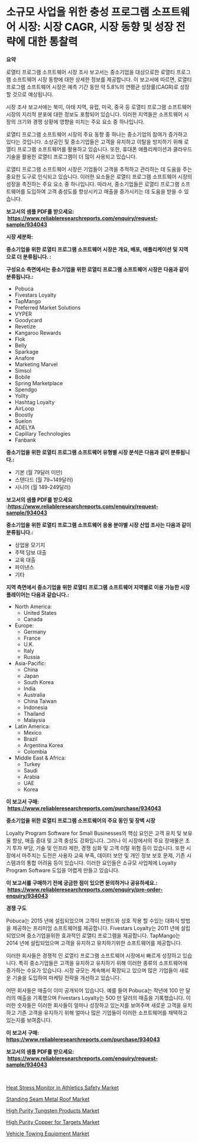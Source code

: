 <p><h1>소규모 사업을 위한 충성 프로그램 소프트웨어 시장: 시장 CAGR, 시장 동향 및 성장 전략에 대한 통찰력</h1></p><p><strong>요약</strong></p>
<p><p>로열티 프로그램 소프트웨어 시장 조사 보고서는 중소기업을 대상으로한 로열티 프로그램 소프트웨어 시장 동향에 대한 상세한 정보를 제공합니다. 이 보고서에 따르면, 로열티 프로그램 소프트웨어 시장은 예측 기간 동안 약 5.8%의 연평균 성장률(CAGR)로 성장할 것으로 예상됩니다.</p><p>시장 조사 보고서에는 북미, 아태 지역, 유럽, 미국, 중국 등 로열티 프로그램 소프트웨어 시장의 지리적 분포에 대한 정보도 포함되어 있습니다. 이러한 지역들은 소프트웨어 시장의 크기와 경쟁 상황에 영향을 미치는 주요 요소 중 하나입니다.</p><p>로열티 프로그램 소프트웨어 시장의 주요 동향 중 하나는 중소기업의 참여가 증가하고 있다는 것입니다. 소상공인 및 중소기업들은 고객을 유지하고 이탈을 방지하기 위해 로열티 프로그램 소프트웨어를 활용하고 있습니다. 또한, 휴대폰 애플리케이션과 클라우드 기술을 활용한 로열티 프로그램이 더 많이 사용되고 있습니다.</p><p>로열티 프로그램 소프트웨어 시장은 기업들이 고객을 추적하고 관리하는 데 도움을 주는 중요한 도구로 인식되고 있습니다. 이러한 요소들은 로열티 프로그램 소프트웨어 시장의 성장을 촉진하는 주요 요소 중 하나입니다. 따라서, 중소기업들은 로열티 프로그램 소프트웨어를 도입하여 고객 충성도를 향상시키고 매출을 증가시키는 데 도움을 받을 수 있습니다.</p></p>
<p><strong>보고서의 샘플 PDF를 받으세요: &nbsp;<a href="https://www.reliableresearchreports.com/enquiry/request-sample/934043">https://www.reliableresearchreports.com/enquiry/request-sample/934043</a></strong></p>
<p><strong>시장 세분화:</strong></p>
<p><strong> 중소기업을 위한 로열티 프로그램 소프트웨어 시장은 개요, 배포, 애플리케이션 및 지역으로 더 분류됩니다. :</strong></p>
<p><strong>구성요소 측면에서는 중소기업을 위한 로열티 프로그램 소프트웨어 시장은 다음과 같이 분류됩니다.:</strong></p>
<p><ul><li>Pobuca</li><li>Fivestars Loyalty</li><li>TapMango</li><li>Preferred Market Solutions</li><li>VYPER</li><li>Goodycard</li><li>Revetize</li><li>Kangaroo Rewards</li><li>Flok</li><li>Belly</li><li>Sparkage</li><li>Anafore</li><li>Marketing Marvel</li><li>Simsol</li><li>Bobile</li><li>Spring Marketplace</li><li>Spendgo</li><li>Yollty</li><li>Hashtag Loyalty</li><li>AirLoop</li><li>Boostly</li><li>Suelon</li><li>ADELYA</li><li>Capillary Technologies</li><li>Fanbank</li></ul></p>
<p><strong> 중소기업을 위한 로열티 프로그램 소프트웨어 유형별 시장 분석은 다음과 같이 분류됩니다.:</strong></p>
<p><ul><li>기본 (월 79달러 미만)</li><li>스탠다드 (월 79~149달러)</li><li>시니어 (월 149-249달러)</li></ul></p>
<p><strong>보고서의 샘플 PDF를 받으세요 :<a href="https://www.reliableresearchreports.com/enquiry/request-sample/934043">https://www.reliableresearchreports.com/enquiry/request-sample/934043</a></strong></p>
<p><strong> 중소기업을 위한 로열티 프로그램 소프트웨어 응용 분야별 시장 산업 조사는 다음과 같이 분류됩니다.:</strong></p>
<p><ul><li>상업용 모기지</li><li>주택 담보 대출</li><li>교육 대출</li><li>파이낸스</li><li>기타</li></ul></p>
<p><strong>지역 측면에서 중소기업을 위한 로열티 프로그램 소프트웨어 지역별로 이용 가능한 시장 플레이어는 다음과 같습니다.:</strong></p>
<p><ul>
    <li>
        North America:
        <ul>
            <li>United States</li>
            <li>Canada</li>
        </ul>
    </li>
    <li>
        Europe:
        <ul>
            <li>Germany</li>
            <li>France</li>
            <li>U.K.</li>
            <li>Italy</li>
            <li>Russia</li>
        </ul>
    </li>
    <li>
        Asia-Pacific:
        <ul>
            <li>China</li>
            <li>Japan</li>
            <li>South Korea</li>
            <li>India</li>
            <li>Australia</li>
            <li>China Taiwan</li>
            <li>Indonesia</li>
            <li>Thailand</li>
            <li>Malaysia</li>
        </ul>
    </li>
    <li>
        Latin America:
        <ul>
            <li>Mexico</li>
            <li>Brazil</li>
            <li>Argentina Korea</li>
            <li>Colombia</li>
        </ul>
    </li>
    <li>
        Middle East & Africa:
        <ul>
            <li>Turkey</li>
            <li>Saudi</li>
            <li>Arabia</li>
            <li>UAE</li>
            <li>Korea</li>
        </ul>
    </li>
    </ul></p>
<p><strong>이 보고서 구매: &nbsp;<a href="https://www.reliableresearchreports.com/purchase/934043">https://www.reliableresearchreports.com/purchase/934043</a></strong></p>
<p><strong>중소기업을 위한 로열티 프로그램 소프트웨어의 주요 동인 및 장벽 시장</strong></p>
<p><p>Loyalty Program Software for Small Businesses의 핵심 요인은 고객 유치 및 보유율 향상, 매출 증대 및 고객 충성도 강화입니다. 그러나 이 시장에서의 주요 장애물은 초기 투자 부담, 기술 및 인프라 제한, 경쟁 심화 및 고객 이탈 위험 등이 있습니다. 또한 시장에서 마주치는 도전은 사용자 교육 부족, 데이터 보안 및 개인 정보 보호 문제, 기존 시스템과의 통합 어려움 등이 있습니다. 이러한 요인들은 소규모 사업체에 Loyalty Program Software 도입을 어렵게 만들고 있습니다.</p></p>
<p><strong>이 보고서를 구매하기 전에 궁금한 점이 있으면 문의하거나 공유하세요.: &nbsp;<a href="https://www.reliableresearchreports.com/enquiry/pre-order-enquiry/934043">https://www.reliableresearchreports.com/enquiry/pre-order-enquiry/934043</a></strong></p>
<p><strong>경쟁 구도</strong></p>
<p><p>Pobuca는 2015 년에 설립되었으며 고객이 브랜드와 상호 작용 할 수있는 대화식 방법을 제공하는 프리미엄 소프트웨어를 제공합니다. Fivestars Loyalty는 2011 년에 설립되었으며 중소기업을위한 효과적인 로열티 프로그램을 제공합니다. TapMango는 2014 년에 설립되었으며 고객을 유지하고 유치하기위한 소프트웨어를 제공합니다.</p><p>이러한 회사들은 경쟁적 인 로열티 프로그램 소프트웨어 시장에서 빠르게 성장하고 있습니다. 특히 중소기업들은 고객을 유지하고 유치하기 위해 이러한 종류의 소프트웨어에 증가하는 수요가 있습니다. 시장 규모는 계속해서 확장되고 있으며 많은 기업들이 새로운 기술을 도입하여 마케팅 전략을 개선하고 있습니다.</p><p>어떤 회사들은 매출이 이미 공개되어 있습니다. 예를 들어 Pobuca는 작년에 100 만 달러의 매출을 기록했으며 Fivestars Loyalty는 500 만 달러의 매출을 기록했습니다. 이러한 숫자들은 이러한 회사들이 얼마나 성장하고 있는지를 보여주며 새로운 고객을 유치하고 기존 고객을 유지하기 위해 얼마나 많은 기업들이 이러한 소프트웨어를 채택하고 있는지를 보여줍니다.</p></p>
<p><strong>이 보고서 구매: &nbsp; <a href="https://www.reliableresearchreports.com/purchase/934043">https://www.reliableresearchreports.com/purchase/934043</a></strong></p>
<p><strong>보고서의 샘플 PDF를 받으세요: &nbsp;<a href="https://www.reliableresearchreports.com/enquiry/request-sample/934043">https://www.reliableresearchreports.com/enquiry/request-sample/934043</a></strong><strong></strong></p>
<p>&nbsp;</p>
<p><p><a href="https://cute-banjo-8ca.notion.site/Heat-Stress-Monitor-in-Athletics-Safety-Market-Provides-Detailed-Segmentation-of-this-Market-based-o-dbda9ad88ab34b83b7a7deff23e30b8f">Heat Stress Monitor in Athletics Safety Market</a></p><p><a href="https://view.publitas.com/reportprime-1/global-standing-seam-metal-roof-market-size-and-market-trends-insights-and-projections-from-2024-to-2031/">Standing Seam Metal Roof Market</a></p><p><a href="https://github.com/bobicer/Market-Research-Report-List-2/blob/main/high-purity-tungsten-products-market.md">High Purity Tungsten Products Market</a></p><p><a href="https://github.com/globismark/Market-Research-Report-List-2/blob/main/high-purity-copper-for-targets-market.md">High Purity Copper for Targets Market</a></p><p><a href="https://view.publitas.com/reportprime-1/vehicle-towing-equipment-market-research-report-provides-critical-insights-that-can-help-shape-business-development-and-investment-strategies/">Vehicle Towing Equipment Market</a></p></p>
